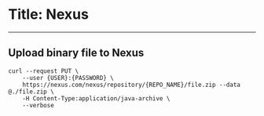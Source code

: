 # Title: Nexus
<!-- Position: 4 -->
---

## Upload binary file to Nexus
```
curl --request PUT \
	--user {USER}:{PASSWORD} \
	https://nexus.com/nexus/repository/{REPO_NAME}/file.zip --data @./file.zip \
	-H Content-Type:application/java-archive \
	--verbose
```